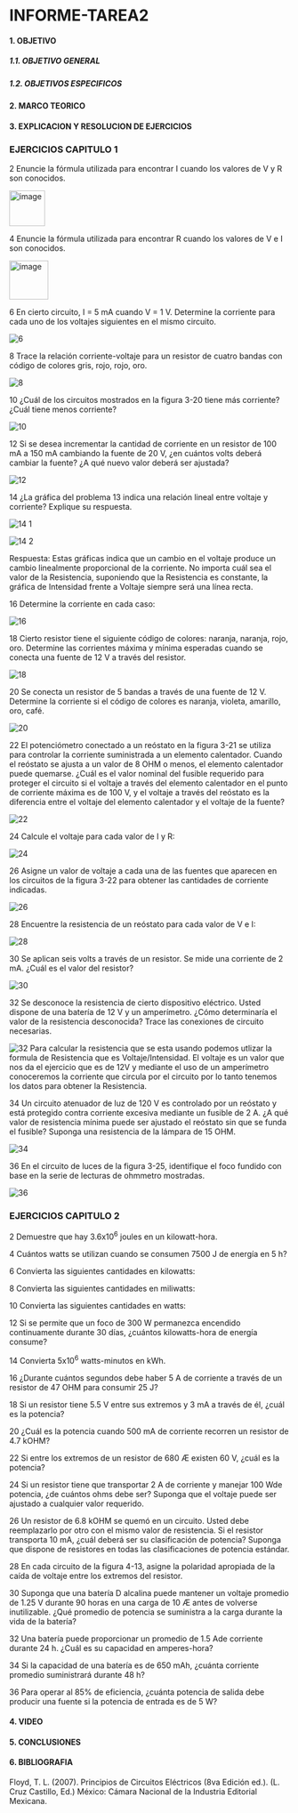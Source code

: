 # INFORME-TAREA2

#### 1. OBJETIVO
##### 1.1. OBJETIVO GENERAL
##### 1.2. OBJETIVOS ESPECIFICOS
#### 2. MARCO TEORICO

#### 3. EXPLICACION Y RESOLUCION DE EJERCICIOS
### EJERCICIOS CAPITULO 1
2 Enuncie la fórmula utilizada para encontrar I cuando los valores de V y R son conocidos.

<img width="64" alt="image" src="https://user-images.githubusercontent.com/105374903/171078254-677b7d2b-6e3a-4e35-a122-c00c2286161c.png">

4 Enuncie la fórmula utilizada para encontrar R cuando los valores de V e I son conocidos.

<img width="70" alt="image" src="https://user-images.githubusercontent.com/105374903/171078210-b9da58b9-1ea1-41eb-8a20-1f3a3771c321.png">

6 En cierto circuito, I = 5 mA cuando V = 1 V. Determine la corriente para cada uno de los voltajes siguientes
en el mismo circuito.

![6](https://user-images.githubusercontent.com/105374903/171079264-98c0f621-8081-4a87-81da-01dbd20b84b3.jpg)

8 Trace la relación corriente-voltaje para un resistor de cuatro bandas con código de colores gris, rojo,
rojo, oro.

![8](https://user-images.githubusercontent.com/105374903/171080164-d918ca42-50da-44ee-baac-88a0a897e292.jpg)

10 ¿Cuál de los circuitos mostrados en la figura 3-20 tiene más corriente? ¿Cuál tiene menos corriente?

![10](https://user-images.githubusercontent.com/105374903/171081669-b52a8af2-cb51-4d72-b918-ba9ea3e5abba.jpg)

12 Si se desea incrementar la cantidad de corriente en un resistor de 100 mA a 150 mA cambiando la fuente
de 20 V, ¿en cuántos volts deberá cambiar la fuente? ¿A qué nuevo valor deberá ser ajustada?

![12](https://user-images.githubusercontent.com/105374903/171082405-8f4b60b2-7fe2-4ed6-a688-401f28b50d79.jpg)

14 ¿La gráfica del problema 13 indica una relación lineal entre voltaje y corriente? Explique su respuesta.

![14 1](https://user-images.githubusercontent.com/105374903/171085266-bb2977b6-afa2-4585-a1f6-63d2cb7002a3.jpg)

![14 2](https://user-images.githubusercontent.com/105374903/171085282-4c0822ad-1ca7-4892-b353-374632c633d6.jpg)

Respuesta: Estas gráficas indica que un cambio en el voltaje produce un cambio linealmente proporcional de la corriente. No importa cuál sea el valor de la Resistencia, suponiendo que la Resistencia es constante, la gráfica de Intensidad frente a Voltaje siempre será una línea recta.

16 Determine la corriente en cada caso:

![16](https://user-images.githubusercontent.com/105374903/171086198-10a3a6e4-160a-4f01-bfc6-7b48e3e94e41.jpg)

18 Cierto resistor tiene el siguiente código de colores: naranja, naranja, rojo, oro. Determine las corrientes
máxima y mínima esperadas cuando se conecta una fuente de 12 V a través del resistor.

![18](https://user-images.githubusercontent.com/105374903/171087443-219e8e71-f9f7-4a2a-984a-75ee7c990acf.jpg)

20 Se conecta un resistor de 5 bandas a través de una fuente de 12 V. Determine la corriente si el código
de colores es naranja, violeta, amarillo, oro, café.

![20](https://user-images.githubusercontent.com/105374903/171087996-8aa16257-eb7b-48f9-a08b-c9d0ed5898e8.jpg)

22 El potenciómetro conectado a un reóstato en la figura 3-21 se utiliza para controlar la corriente suministrada
a un elemento calentador. Cuando el reóstato se ajusta a un valor de 8 OHM o menos, el elemento
calentador puede quemarse. ¿Cuál es el valor nominal del fusible requerido para proteger el circuito
si el voltaje a través del elemento calentador en el punto de corriente máxima es de 100 V, y el voltaje
a través del reóstato es la diferencia entre el voltaje del elemento calentador y el voltaje de la fuente?

![22](https://user-images.githubusercontent.com/105374903/171089038-0b22b9df-f1a4-4aca-b80d-151eb43c2f2f.jpg)

24 Calcule el voltaje para cada valor de I y R:

![24](https://user-images.githubusercontent.com/105374903/171090128-f0a7d186-459a-453d-96b5-d3e008ad0f47.jpg)

26 Asigne un valor de voltaje a cada una de las fuentes que aparecen en los circuitos de la figura 3-22 para
obtener las cantidades de corriente indicadas.

![26](https://user-images.githubusercontent.com/105374903/171202173-750ee15c-9c20-46c9-b4f0-033bc2e15864.jpg)

28 Encuentre la resistencia de un reóstato para cada valor de V e I:

![28](https://user-images.githubusercontent.com/105374903/171198115-2488292a-28eb-400d-b346-6e9b8a5b2e61.jpg)

30 Se aplican seis volts a través de un resistor. Se mide una corriente de 2 mA. ¿Cuál es el valor del resistor?

![30](https://user-images.githubusercontent.com/105374903/171198664-db5c9531-3301-4026-9913-2321b1fae2e2.jpg)

32 Se desconoce la resistencia de cierto dispositivo eléctrico. Usted dispone de una batería de 12 V y un
amperímetro. ¿Cómo determinaría el valor de la resistencia desconocida? Trace las conexiones de circuito
necesarias.

![32](https://user-images.githubusercontent.com/105374903/171280105-9d4b26ac-67a2-4623-ab12-9e79b771dd80.jpg)
Para calcular la resistencia que se esta usando podemos utlizar la formula de Resistencia que es Voltaje/Intensidad. El voltaje es un valor que nos da el ejercicio que es de 12V y mediante el uso de un amperímetro conoceremos la corriente que circula por el circuito por lo tanto tenemos los datos para obtener la Resistencia.

34 Un circuito atenuador de luz de 120 V es controlado por un reóstato y está protegido contra corriente
excesiva mediante un fusible de 2 A. ¿A qué valor de resistencia mínima puede ser ajustado el reóstato
sin que se funda el fusible? Suponga una resistencia de la lámpara de 15 OHM.

![34](https://user-images.githubusercontent.com/105374903/171284495-0e35712f-a3d2-4642-90e7-88e5837e3d4f.jpg)

36 En el circuito de luces de la figura 3-25, identifique el foco fundido con base en la serie de lecturas de
ohmmetro mostradas.

![36](https://user-images.githubusercontent.com/105374903/171281902-ebe76a6d-127a-423a-87bd-b6fceceffe9d.jpg)

### EJERCICIOS CAPITULO 2

2 Demuestre que hay 3.6x10<sup>6</sup> joules en un kilowatt-hora.

4 Cuántos watts se utilizan cuando se consumen 7500 J de energía en 5 h?

6 Convierta las siguientes cantidades en kilowatts:

8 Convierta las siguientes cantidades en miliwatts:

10 Convierta las siguientes cantidades en watts:

12 Si se permite que un foco de 300 W permanezca encendido continuamente durante 30 días, ¿cuántos
kilowatts-hora de energía consume?

14 Convierta 5x10<sup>6</sup> watts-minutos en kWh.

16 ¿Durante cuántos segundos debe haber 5 A de corriente a través de un resistor de 47 OHM para consumir
25 J?

18 Si un resistor tiene 5.5 V entre sus extremos y 3 mA a través de él, ¿cuál es la potencia?

20 ¿Cuál es la potencia cuando 500 mA de corriente recorren un resistor de 4.7 kOHM?

22 Si entre los extremos de un resistor de 680 Æ existen 60 V, ¿cuál es la potencia?

24 Si un resistor tiene que transportar 2 A de corriente y manejar 100 Wde potencia, ¿de cuántos ohms debe
ser? Suponga que el voltaje puede ser ajustado a cualquier valor requerido.

26 Un resistor de 6.8 kOHM se quemó en un circuito. Usted debe reemplazarlo por otro con el mismo valor
de resistencia. Si el resistor transporta 10 mA, ¿cuál deberá ser su clasificación de potencia? Suponga
que dispone de resistores en todas las clasificaciones de potencia estándar.

28 En cada circuito de la figura 4-13, asigne la polaridad apropiada de la caída de voltaje entre los extremos
del resistor.

30 Suponga que una batería D alcalina puede mantener un voltaje promedio de 1.25 V durante 90 horas
en una carga de 10 Æ antes de volverse inutilizable. ¿Qué promedio de potencia se suministra a la carga
durante la vida de la batería?

32 Una batería puede proporcionar un promedio de 1.5 Ade corriente durante 24 h. ¿Cuál es su capacidad
en amperes-hora?

34 Si la capacidad de una batería es de 650 mAh, ¿cuánta corriente promedio suministrará durante 48 h?

36 Para operar al 85% de eficiencia, ¿cuánta potencia de salida debe producir una fuente si la potencia de
entrada es de 5 W?


#### 4. VIDEO
#### 5. CONCLUSIONES
#### 6. BIBLIOGRAFIA
Floyd, T. L. (2007). Principios de Circuitos Eléctricos (8va Edición ed.). (L. Cruz Castillo, Ed.) México: Cámara Nacional de la Industria Editorial Mexicana.
